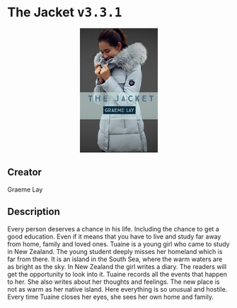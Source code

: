 
# The Jacket <kbd>v3.3.1</kbd>

<center>
  <img src="./cover-1024.jpg"/>
</center>

## Creator
Graeme Lay

## Description
Every person deserves a chance in his life. Including the chance to get a good education. Even if it means that you have to live and study far away from home, family and loved ones. Tuaine is a young girl who came to study in New Zealand. The young student deeply misses her homeland which is far from there. It is an island in the South Sea, where the warm waters are as bright as the sky. In New Zealand the girl writes a diary. The readers will get the opportunity to look into it. Tuaine records all the events that happen to her. She also writes about her thoughts and feelings. The new place is not as warm as her native island. Here everything is so unusual and hostile. Every time Tuaine closes her eyes, she sees her own home and family.
